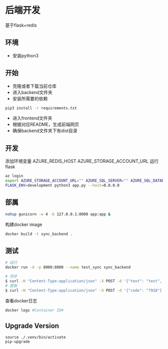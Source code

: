 # 后端开发

基于flask+redis

## 环境


- 安装python3


## 开始

 - 克隆或者下载当前仓库
 - 进入backend文件夹
 - 安装所需要的依赖

``` bash
pip3 install -r requirements.txt
```
- 进入frontend文件夹
- 根据对应README，生成前端网页
- 确保backend文件夹下有dist目录

## 开发
添加环境变量 AZURE_REDIS_HOST AZURE_STORAGE_ACCOUNT_URL
运行 flask
``` bash
az login
export AZURE_STORAGE_ACCOUNT_URL="" AZURE_SQL_SERVER="" AZURE_SQL_DATABASE=""
FLASK_ENV=development python3 app.py --host=0.0.0.0
```

## 部属

``` bash
nohup gunicorn -w 4 -b 127.0.0.1:8000 app:app &
```
构建docker image
``` bash
docker build -t sync_backend .
```

## 测试

``` bash
# 运行
docker run -d -p 8000:8000 --name test_sync sync_backend

# 同步
$ curl -H "Content-Type:application/json" -X POST -d '{"text": "test", "once": true}' http://127.0.0.1:5000/syncbackend/submit
# 提取
$ curl -H "Content-Type:application/json" -X POST -d '{"code": "7918"}' http://127.0.0.1:5000/syncbackend/extract
```

查看docker日志
``` bash
docker logs #Container ID#
```

## Upgrade Version
```
source ./.venv/bin/activate
pip-upgrade
```